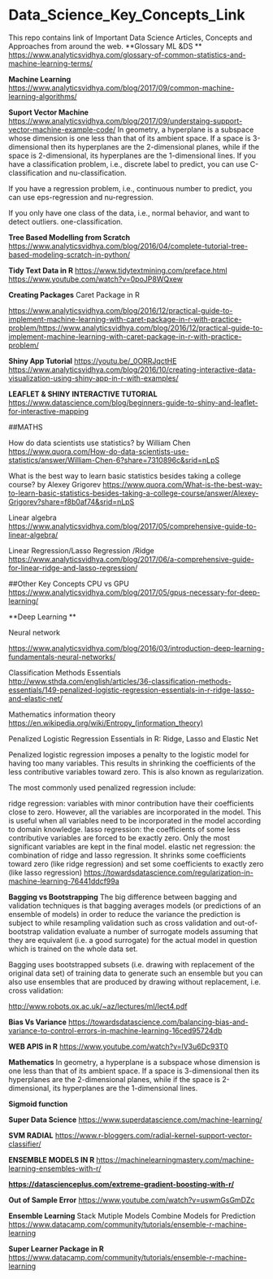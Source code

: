 # Data_Science_Key_Concepts_Link
This repo contains link of Important Data Science Articles, Concepts and Approaches from around the web.
**Glossary ML &DS **
https://www.analyticsvidhya.com/glossary-of-common-statistics-and-machine-learning-terms/

**Machine Learning**
https://www.analyticsvidhya.com/blog/2017/09/common-machine-learning-algorithms/

**Suport Vector Machine**
https://www.analyticsvidhya.com/blog/2017/09/understaing-support-vector-machine-example-code/
In geometry, a hyperplane is a subspace whose dimension is one less than that of its ambient space. If a space is 3-dimensional then its hyperplanes are the 2-dimensional planes, while if the space is 2-dimensional, its hyperplanes are the 1-dimensional lines.
If you have a classification problem, i.e., discrete label to predict, you can use C-classification and nu-classification.

If you have a regression problem, i.e., continuous number to predict, you can use eps-regression and nu-regression.

If you only have one class of the data, i.e., normal behavior, and want to detect outliers.  one-classification.

**Tree Based Modelling from Scratch**
https://www.analyticsvidhya.com/blog/2016/04/complete-tutorial-tree-based-modeling-scratch-in-python/

**Tidy Text Data in R**
https://www.tidytextmining.com/preface.html
https://www.youtube.com/watch?v=0poJP8WQxew

**Creating Packages**
Caret Package in R

https://www.analyticsvidhya.com/blog/2016/12/practical-guide-to-implement-machine-learning-with-caret-package-in-r-with-practice-problem/https://www.analyticsvidhya.com/blog/2016/12/practical-guide-to-implement-machine-learning-with-caret-package-in-r-with-practice-problem/

**Shiny App Tutorial**
https://youtu.be/_0ORRJqctHE
https://www.analyticsvidhya.com/blog/2016/10/creating-interactive-data-visualization-using-shiny-app-in-r-with-examples/

**LEAFLET & SHINY INTERACTIVE TUTORIAL**
https://www.datascience.com/blog/beginners-guide-to-shiny-and-leaflet-for-interactive-mapping

##MATHS

How do data scientists use statistics? by William Chen https://www.quora.com/How-do-data-scientists-use-statistics/answer/William-Chen-6?share=7310896c&srid=nLpS


What is the best way to learn basic statistics besides taking a college course? by Alexey Grigorev https://www.quora.com/What-is-the-best-way-to-learn-basic-statistics-besides-taking-a-college-course/answer/Alexey-Grigorev?share=f8b0af74&srid=nLpS


Linear algebra
https://www.analyticsvidhya.com/blog/2017/05/comprehensive-guide-to-linear-algebra/

Linear Regression/Lasso Regression /Ridge 
https://www.analyticsvidhya.com/blog/2017/06/a-comprehensive-guide-for-linear-ridge-and-lasso-regression/

##Other Key Concepts
CPU vs GPU
https://www.analyticsvidhya.com/blog/2017/05/gpus-necessary-for-deep-learning/

**Deep Learning **

Neural network

https://www.analyticsvidhya.com/blog/2016/03/introduction-deep-learning-fundamentals-neural-networks/

Classification Methods Essentials
http://www.sthda.com/english/articles/36-classification-methods-essentials/149-penalized-logistic-regression-essentials-in-r-ridge-lasso-and-elastic-net/

Mathematics
information theory
https://en.wikipedia.org/wiki/Entropy_(information_theory)


Penalized Logistic Regression Essentials in R: Ridge, Lasso and Elastic Net

Penalized logistic regression imposes a penalty to the logistic model for having too many variables. This results in shrinking the coefficients of the less contributive variables toward zero. This is also known as regularization.

The most commonly used penalized regression include:

ridge regression: variables with minor contribution have their coefficients close to zero. However, all the variables are incorporated in the model. This is useful when all variables need to be incorporated in the model according to domain knowledge.
lasso regression: the coefficients of some less contributive variables are forced to be exactly zero. Only the most significant variables are kept in the final model.
elastic net regression: the combination of ridge and lasso regression. It shrinks some coefficients toward zero (like ridge regression) and set some coefficients to exactly zero (like lasso regression)
https://towardsdatascience.com/regularization-in-machine-learning-76441ddcf99a

**Bagging vs Bootstrapping**
The big difference between bagging and validation techniques is that bagging averages models (or predictions of an ensemble of models) in order to reduce the variance the prediction is subject to while resampling validation such as cross validation and out-of-bootstrap validation evaluate a number of surrogate models assuming that they are equivalent (i.e. a good surrogate) for the actual model in question which is trained on the whole data set.

Bagging uses bootstrapped subsets (i.e. drawing with replacement of the original data set) of training data to generate such an ensemble but you can also use ensembles that are produced by drawing without replacement, i.e. cross validation: 


http://www.robots.ox.ac.uk/~az/lectures/ml/lect4.pdf

**Bias Vs Variance**
https://towardsdatascience.com/balancing-bias-and-variance-to-control-errors-in-machine-learning-16ced95724db

**WEB APIS in R**
https://www.youtube.com/watch?v=lV3u6Dc93T0

**Mathematics**
In geometry, a hyperplane is a subspace whose dimension is one less than that of its ambient space. If a space is 3-dimensional then its hyperplanes are the 2-dimensional planes, while if the space is 2-dimensional, its hyperplanes are the 1-dimensional lines.

**Sigmoid function**

**Super Data Science**
https://www.superdatascience.com/machine-learning/

**SVM RADIAL**
https://www.r-bloggers.com/radial-kernel-support-vector-classifier/

**ENSEMBLE MODELS IN R**
https://machinelearningmastery.com/machine-learning-ensembles-with-r/

**https://datascienceplus.com/extreme-gradient-boosting-with-r/**

**Out of Sample Error**
https://www.youtube.com/watch?v=uswmGsGmDZc

**Ensemble Learning**
Stack Mutiple Models
Combine Models for Prediction
https://www.datacamp.com/community/tutorials/ensemble-r-machine-learning

**Super Learner Package in R**
https://www.datacamp.com/community/tutorials/ensemble-r-machine-learning
